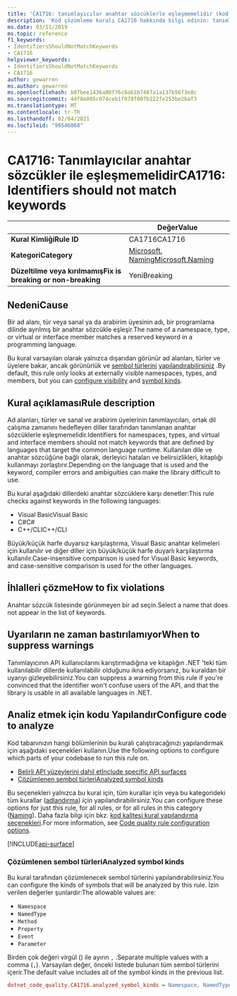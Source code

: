 ```yaml
---
title: 'CA1716: tanımlayıcılar anahtar sözcüklerle eşleşmemelidir (kod analizi)'
description: 'Kod çözümleme kuralı CA1716 hakkında bilgi edinin: tanımlayıcılar anahtar sözcüklerle eşleşmemelidir'
ms.date: 03/11/2019
ms.topic: reference
f1_keywords:
- IdentifiersShouldNotMatchKeywords
- CA1716
helpviewer_keywords:
- IdentifiersShouldNotMatchKeywords
- CA1716
author: gewarren
ms.author: gewarren
ms.openlocfilehash: b07bee1436a80f76c8ab1b7487a1a137b56f3e8c
ms.sourcegitcommit: 4df8e005c074ceb1f978f007b222fe253be2baf3
ms.translationtype: MT
ms.contentlocale: tr-TR
ms.lasthandoff: 02/04/2021
ms.locfileid: "99546068"
---
```

# <a name="ca1716-identifiers-should-not-match-keywords"></a><span data-ttu-id="a8704-103">CA1716: Tanımlayıcılar anahtar sözcükler ile eşleşmemelidir</span><span class="sxs-lookup"><span data-stu-id="a8704-103">CA1716: Identifiers should not match keywords</span></span>

| | <span data-ttu-id="a8704-104">Değer</span><span class="sxs-lookup"><span data-stu-id="a8704-104">Value</span></span> |
|-|-|
| <span data-ttu-id="a8704-105">**Kural Kimliği**</span><span class="sxs-lookup"><span data-stu-id="a8704-105">**Rule ID**</span></span> |<span data-ttu-id="a8704-106">CA1716</span><span class="sxs-lookup"><span data-stu-id="a8704-106">CA1716</span></span>|
| <span data-ttu-id="a8704-107">**Kategori**</span><span class="sxs-lookup"><span data-stu-id="a8704-107">**Category**</span></span> |[<span data-ttu-id="a8704-108">Microsoft. Naming</span><span class="sxs-lookup"><span data-stu-id="a8704-108">Microsoft.Naming</span></span>](naming-warnings.md)|
| <span data-ttu-id="a8704-109">**Düzeltilme veya kırılmamış**</span><span class="sxs-lookup"><span data-stu-id="a8704-109">**Fix is breaking or non-breaking**</span></span> |<span data-ttu-id="a8704-110">Yeni</span><span class="sxs-lookup"><span data-stu-id="a8704-110">Breaking</span></span>|

## <a name="cause"></a><span data-ttu-id="a8704-111">Nedeni</span><span class="sxs-lookup"><span data-stu-id="a8704-111">Cause</span></span>

<span data-ttu-id="a8704-112">Bir ad alanı, tür veya sanal ya da arabirim üyesinin adı, bir programlama dilinde ayrılmış bir anahtar sözcükle eşleşir.</span><span class="sxs-lookup"><span data-stu-id="a8704-112">The name of a namespace, type, or virtual or interface member matches a reserved keyword in a programming language.</span></span>

<span data-ttu-id="a8704-113">Bu kural varsayılan olarak yalnızca dışarıdan görünür ad alanları, türler ve üyelere bakar, ancak görünürlük ve [sembol türlerini](#analyzed-symbol-kinds) [yapılandırabilirsiniz](#include-specific-api-surfaces) .</span><span class="sxs-lookup"><span data-stu-id="a8704-113">By default, this rule only looks at externally visible namespaces, types, and members, but you can [configure visibility](#include-specific-api-surfaces) and [symbol kinds](#analyzed-symbol-kinds).</span></span>

## <a name="rule-description"></a><span data-ttu-id="a8704-114">Kural açıklaması</span><span class="sxs-lookup"><span data-stu-id="a8704-114">Rule description</span></span>

<span data-ttu-id="a8704-115">Ad alanları, türler ve sanal ve arabirim üyelerinin tanımlayıcıları, ortak dil çalışma zamanını hedefleyen diller tarafından tanımlanan anahtar sözcüklerle eşleşmemelidir.</span><span class="sxs-lookup"><span data-stu-id="a8704-115">Identifiers for namespaces, types, and virtual and interface members should not match keywords that are defined by languages that target the common language runtime.</span></span> <span data-ttu-id="a8704-116">Kullanılan dile ve anahtar sözcüğüne bağlı olarak, derleyici hataları ve belirsizlikleri, kitaplığı kullanmayı zorlaştırır.</span><span class="sxs-lookup"><span data-stu-id="a8704-116">Depending on the language that is used and the keyword, compiler errors and ambiguities can make the library difficult to use.</span></span>

<span data-ttu-id="a8704-117">Bu kural aşağıdaki dillerdeki anahtar sözcüklere karşı denetler:</span><span class="sxs-lookup"><span data-stu-id="a8704-117">This rule checks against keywords in the following languages:</span></span>

- <span data-ttu-id="a8704-118">Visual Basic</span><span class="sxs-lookup"><span data-stu-id="a8704-118">Visual Basic</span></span>
- <span data-ttu-id="a8704-119">C#</span><span class="sxs-lookup"><span data-stu-id="a8704-119">C#</span></span>
- <span data-ttu-id="a8704-120">C++/CLI</span><span class="sxs-lookup"><span data-stu-id="a8704-120">C++/CLI</span></span>

<span data-ttu-id="a8704-121">Büyük/küçük harfe duyarsız karşılaştırma, Visual Basic anahtar kelimeleri için kullanılır ve diğer diller için büyük/küçük harfe duyarlı karşılaştırma kullanılır.</span><span class="sxs-lookup"><span data-stu-id="a8704-121">Case-insensitive comparison is used for Visual Basic keywords, and case-sensitive comparison is used for the other languages.</span></span>

## <a name="how-to-fix-violations"></a><span data-ttu-id="a8704-122">İhlalleri çözme</span><span class="sxs-lookup"><span data-stu-id="a8704-122">How to fix violations</span></span>

<span data-ttu-id="a8704-123">Anahtar sözcük listesinde görünmeyen bir ad seçin.</span><span class="sxs-lookup"><span data-stu-id="a8704-123">Select a name that does not appear in the list of keywords.</span></span>

## <a name="when-to-suppress-warnings"></a><span data-ttu-id="a8704-124">Uyarıların ne zaman bastırılamıyor</span><span class="sxs-lookup"><span data-stu-id="a8704-124">When to suppress warnings</span></span>

<span data-ttu-id="a8704-125">Tanımlayıcının API kullanıcılarını karıştırmadığına ve kitaplığın .NET 'teki tüm kullanılabilir dillerde kullanılabilir olduğunu ikna ediyorsanız, bu kuraldan bir uyarıyı gizleyebilirsiniz.</span><span class="sxs-lookup"><span data-stu-id="a8704-125">You can suppress a warning from this rule if you're convinced that the identifier won't confuse users of the API, and that the library is usable in all available languages in .NET.</span></span>

## <a name="configure-code-to-analyze"></a><span data-ttu-id="a8704-126">Analiz etmek için kodu Yapılandır</span><span class="sxs-lookup"><span data-stu-id="a8704-126">Configure code to analyze</span></span>

<span data-ttu-id="a8704-127">Kod tabanınızın hangi bölümlerinin bu kuralı çalıştıracağınızı yapılandırmak için aşağıdaki seçenekleri kullanın.</span><span class="sxs-lookup"><span data-stu-id="a8704-127">Use the following options to configure which parts of your codebase to run this rule on.</span></span>

- [<span data-ttu-id="a8704-128">Belirli API yüzeylerini dahil et</span><span class="sxs-lookup"><span data-stu-id="a8704-128">Include specific API surfaces</span></span>](#include-specific-api-surfaces)
- [<span data-ttu-id="a8704-129">Çözümlenen sembol türleri</span><span class="sxs-lookup"><span data-stu-id="a8704-129">Analyzed symbol kinds</span></span>](#analyzed-symbol-kinds)

<span data-ttu-id="a8704-130">Bu seçenekleri yalnızca bu kural için, tüm kurallar için veya bu kategorideki tüm kurallar ([adlandırma](naming-warnings.md)) için yapılandırabilirsiniz.</span><span class="sxs-lookup"><span data-stu-id="a8704-130">You can configure these options for just this rule, for all rules, or for all rules in this category ([Naming](naming-warnings.md)).</span></span> <span data-ttu-id="a8704-131">Daha fazla bilgi için bkz. [kod kalitesi kural yapılandırma seçenekleri](../code-quality-rule-options.md).</span><span class="sxs-lookup"><span data-stu-id="a8704-131">For more information, see [Code quality rule configuration options](../code-quality-rule-options.md).</span></span>

[!INCLUDE[api-surface](~/includes/code-analysis/api-surface.md)]

### <a name="analyzed-symbol-kinds"></a><span data-ttu-id="a8704-132">Çözümlenen sembol türleri</span><span class="sxs-lookup"><span data-stu-id="a8704-132">Analyzed symbol kinds</span></span>

<span data-ttu-id="a8704-133">Bu kural tarafından çözümlenecek sembol türlerini yapılandırabilirsiniz.</span><span class="sxs-lookup"><span data-stu-id="a8704-133">You can configure the kinds of symbols that will be analyzed by this rule.</span></span> <span data-ttu-id="a8704-134">İzin verilen değerler şunlardır:</span><span class="sxs-lookup"><span data-stu-id="a8704-134">The allowable values are:</span></span>

- `Namespace`
- `NamedType`
- `Method`
- `Property`
- `Event`
- `Parameter`

<span data-ttu-id="a8704-135">Birden çok değeri virgül () ile ayırın `,` .</span><span class="sxs-lookup"><span data-stu-id="a8704-135">Separate multiple values with a comma (`,`).</span></span> <span data-ttu-id="a8704-136">Varsayılan değer, önceki listede bulunan tüm sembol türlerini içerir.</span><span class="sxs-lookup"><span data-stu-id="a8704-136">The default value includes all of the symbol kinds in the previous list.</span></span>

```ini
dotnet_code_quality.CA1716.analyzed_symbol_kinds = Namespace, NamedType, Method, Property, Event
```
